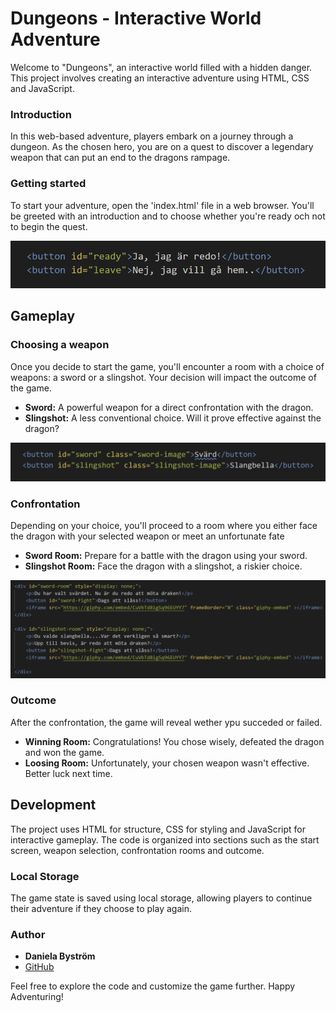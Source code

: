 # Dungeons - Interactive World Adventure

Welcome to "Dungeons", an interactive world filled with a hidden danger. This project involves creating an interactive adventure using HTML, CSS and JavaScript.

### Introduction

In this web-based adventure, players embark on a journey through a dungeon. As the chosen hero, you are on a quest to discover a legendary weapon that can put an end to the dragons rampage.

### Getting started

To start your adventure, open the 'index.html' file in a web browser. You'll be greeted with an introduction and to choose whether you're ready och not to begin the quest.

![alt-text](/images/print-ready.png)

## Gameplay

### Choosing a weapon

Once you decide to start the game, you'll encounter a room with a choice of weapons: a sword or a slingshot. Your decision will impact the outcome of the game.

* __Sword:__ A powerful weapon for a direct confrontation with the dragon.
* __Slingshot:__ A less conventional choice. Will it prove effective against the dragon?

![alt-text](/images/print-weapon.png)

### Confrontation

Depending on your choice, you'll proceed to a room where you either face the dragon with your selected weapon or meet an unfortunate fate

* __Sword Room:__ Prepare for a battle with the dragon using your sword.
* __Slingshot Room:__ Face the dragon with a slingshot, a riskier choice.

![alt-text](/images/print-winloose.png)

### Outcome

After the confrontation, the game will reveal wether ypu succeded or failed.

* __Winning Room:__ Congratulations! You chose wisely, defeated the dragon and won the game.
* __Loosing Room:__ Unfortunately, your chosen weapon wasn't effective. Better luck next time.

## Development

The project uses HTML for structure, CSS for styling and JavaScript for interactive gameplay. The code is organized into sections such as the start screen, weapon selection, confrontation rooms and outcome.

### Local Storage

The game state is saved using local storage, allowing players to continue their adventure if they choose to play again.

### Author

* __Daniela Byström__
* [GitHub](https://github.com/danibystrom/Dungeons_Game)

Feel free to explore the code and customize the game further. Happy Adventuring!
